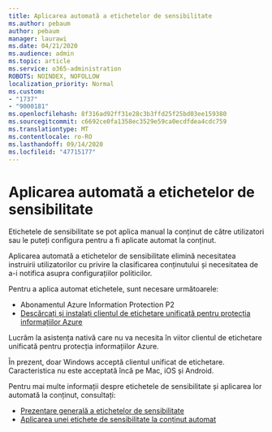 ```yaml
---
title: Aplicarea automată a etichetelor de sensibilitate
ms.author: pebaum
author: pebaum
manager: laurawi
ms.date: 04/21/2020
ms.audience: admin
ms.topic: article
ms.service: o365-administration
ROBOTS: NOINDEX, NOFOLLOW
localization_priority: Normal
ms.custom:
- "1737"
- "9000181"
ms.openlocfilehash: 8f316ad92ff31e28c3b3ffd25f25bd03ee159380
ms.sourcegitcommit: c6692ce0fa1358ec3529e59ca0ecdfdea4cdc759
ms.translationtype: MT
ms.contentlocale: ro-RO
ms.lasthandoff: 09/14/2020
ms.locfileid: "47715177"
---
```

# <a name="auto-apply-sensitivity-labels"></a>Aplicarea automată a etichetelor de sensibilitate

Etichetele de sensibilitate se pot aplica manual la conținut de către utilizatori sau le puteți configura pentru a fi aplicate automat la conținut.

Aplicarea automată a etichetelor de sensibilitate elimină necesitatea instruirii utilizatorilor cu privire la clasificarea conținutului și necesitatea de a-i notifica asupra configurațiilor politicilor.

Pentru a aplica automat etichetele, sunt necesare următoarele:

- Abonamentul Azure Information Protection P2
- [Descărcați și instalați clientul de etichetare unificată pentru protecția informațiilor Azure](https://docs.microsoft.com/azure/information-protection/rms-client/install-unifiedlabelingclient-app)

Lucrăm la asistența nativă care nu va necesita în viitor clientul de etichetare unificată pentru protecția informațiilor Azure.

În prezent, doar Windows acceptă clientul unificat de etichetare.  Caracteristica nu este acceptată încă pe Mac, iOS și Android.

Pentru mai multe informații despre etichetele de sensibilitate și aplicarea lor automată la conținut, consultați:

- [Prezentare generală a etichetelor de sensibilitate](https://docs.microsoft.com/microsoft-365/compliance/sensitivity-labels)
- [Aplicarea unei etichete de sensibilitate la conținut automat](https://docs.microsoft.com/office365/securitycompliance/apply_sensitivity_label_automatically)
